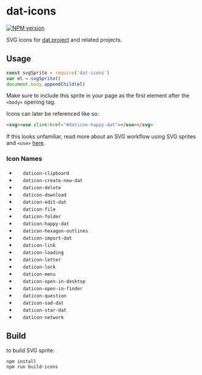 # dat-icons

[![NPM version][npm-image]][npm-url]

SVG icons for [dat project](http://dat-data.com) and related projects.

## Usage

```js
const svgSprite = require('dat-icons')
var el = svgSprite()
document.body.appendChild(el)
```

Make sure to include this sprite in your page as the first element after the `<body>` opening tag.

Icons can later be referenced like so:

```html
<svg><use xlink:href="#daticon-happy-dat"></use></svg>
```

If this looks unfamiliar, read more about an SVG workflow using SVG sprites and `<use>` [here](https://www.sitepoint.com/a-working-svg-workflow-for-accessible-icons/).

### Icon Names

- <img width="16px" src="https://cdn.rawgit.com/kriesse/dat-icons/master/icons/clipboard.svg"> `daticon-clipboard`
- <img width="16px" src="https://cdn.rawgit.com/kriesse/dat-icons/master/icons/create-new-dat.svg"> `daticon-create-new-dat`
- <img width="16px" src="https://cdn.rawgit.com/kriesse/dat-icons/master/icons/delete.svg"> `daticon-delete`
- <img width="16px" src="https://cdn.rawgit.com/kriesse/dat-icons/master/icons/download.svg"> `daticon-download`
- <img width="16px" src="https://cdn.rawgit.com/kriesse/dat-icons/master/icons/edit-dat.svg"> `daticon-edit-dat`
- <img width="16px" src="https://cdn.rawgit.com/kriesse/dat-icons/master/icons/file.svg"> `daticon-file`
- <img width="16px" src="https://cdn.rawgit.com/kriesse/dat-icons/master/icons/folder.svg"> `daticon-folder`
- <img width="16px" src="https://cdn.rawgit.com/kriesse/dat-icons/master/icons/happy-dat.svg"> `daticon-happy-dat`
- <img width="16px" src="https://cdn.rawgit.com/kriesse/dat-icons/master/icons/hexagon-outlines.svg"> `daticon-hexagon-outlines`
- <img width="16px" src="https://cdn.rawgit.com/kriesse/dat-icons/master/icons/import-dat.svg"> `daticon-import-dat`
- <img width="16px" src="https://cdn.rawgit.com/kriesse/dat-icons/master/icons/link.svg"> `daticon-link`
- <img width="16px" src="https://cdn.rawgit.com/kriesse/dat-icons/master/icons/loading.svg"> `daticon-loading`
- <img width="16px" src="https://cdn.rawgit.com/kriesse/dat-icons/master/icons/letter.svg"> `daticon-letter`
- <img width="16px" src="https://cdn.rawgit.com/kriesse/dat-icons/master/icons/lock.svg"> `daticon-lock`
- <img width="16px" src="https://cdn.rawgit.com/kriesse/dat-icons/master/icons/menu.svg"> `daticon-menu`
- <img width="16px" src="https://cdn.rawgit.com/kriesse/dat-icons/master/icons/open-in-desktop.svg"> `daticon-open-in-desktop`
- <img width="16px" src="https://cdn.rawgit.com/kriesse/dat-icons/master/icons/open-in-finder.svg"> `daticon-open-in-finder`
- <img width="16px" src="https://cdn.rawgit.com/kriesse/dat-icons/master/icons/question.svg"> `daticon-question`
- <img width="16px" src="https://cdn.rawgit.com/kriesse/dat-icons/master/icons/sad-dat.svg"> `daticon-sad-dat`
- <img width="16px" src="https://cdn.rawgit.com/kriesse/dat-icons/master/icons/star-dat.svg"> `daticon-star-dat`
- <img width="16px" src="https://cdn.rawgit.com/kriesse/dat-icons/master/icons/network.svg"> `daticon-network`

## Build

to build SVG sprite:

```shell
npm install
npm run build-icons
```


[npm-image]: https://img.shields.io/npm/v/dat-icons.svg?style=flat-square
[npm-url]: https://npmjs.org/package/dat-icons
